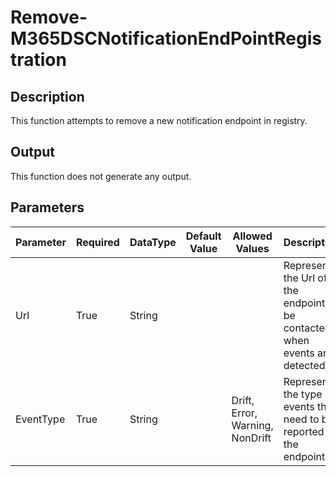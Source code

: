 ﻿# Remove-M365DSCNotificationEndPointRegistration

## Description

This function attempts to remove a new notification endpoint in registry.

## Output

This function does not generate any output.

## Parameters

| Parameter | Required | DataType | Default Value | Allowed Values | Description |
| --- | --- | --- | --- | --- | --- |
| Url | True | String |  |  | Represents the Url of the endpoint to be contacted when events are detected. |
| EventType | True | String |  | Drift, Error, Warning, NonDrift | Represents the type of events that need to be reported to the endpoint. |


